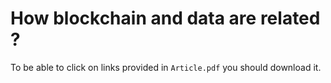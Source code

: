 # How blockchain and data are related ?

To be able to click on links provided in `Article.pdf` you should download it.  
